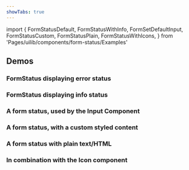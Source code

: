```yaml
---
showTabs: true
---
```


import {
FormStatusDefault,
FormStatusWithInfo,
FormSetDefaultInput,
FormStatusCustom,
FormStatusPlain,
FormStatusWithIcons,
} from 'Pages/uilib/components/form-status/Examples'

## Demos

### FormStatus displaying error status

<FormStatusDefault />

### FormStatus displaying info status

<FormStatusWithInfo />

### A form status, used by the Input Component

<FormSetDefaultInput />

### A form status, with a custom styled content

<FormStatusCustom />

### A form status with plain text/HTML

<FormStatusPlain />

### In combination with the Icon component

<FormStatusWithIcons />
